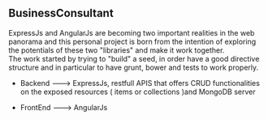 ## BusinessConsultant

ExpressJs and AngularJs are becoming two important realities in the web panorama and this personal project is born from the intention
of exploring the potentials of these two "libraries" and make it work together.<br>
The work started by trying to "build" a seed, in order have a good directive structure and in particular to have grunt, bower and 
tests to work properly.

* Backend ---> ExpressJs, restfull APIS that offers CRUD functionalities on the exposed resources ( items or collections )and  MongoDB server
        
* FrontEnd ---> AngularJs
